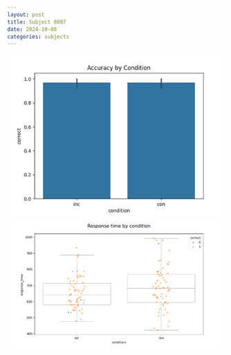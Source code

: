 ```yaml
---
layout: post
title: Subject 8007
date: 2024-10-08
categories: subjects
---
```


![](data/8007/run-7/8007_NF_acc.png)
![](data/8007/run-7/8007_NF_rt.png)
